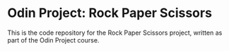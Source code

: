 # Odin Project: Rock Paper Scissors 

This is the code repository for the Rock Paper Scissors project, written as part of the Odin Project course.
